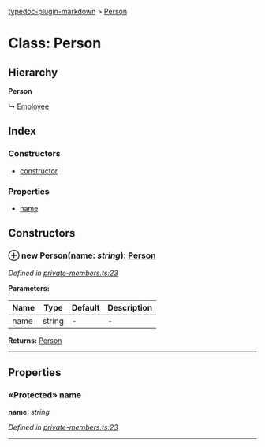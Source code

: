 [typedoc-plugin-markdown](../index.md) > [Person](../classes/person.md)



# Class: Person

## Hierarchy

**Person**

↳  [Employee](employee.md)








## Index

### Constructors

* [constructor](person.md#constructor)


### Properties

* [name](person.md#name)



## Constructors
<a id="constructor"></a>


### ⊕ **new Person**(name: *string*): [Person](person.md)


*Defined in [private-members.ts:23](https://github.com/tgreyuk/typedoc-plugin-markdown/blob/master/tests/src/private-members.ts#L23)*

**Parameters:**

| Name  | Type                | Default | Description  |
| ------ | ------------------- | ------------ | ------------ |
| name  | string | - | - |





**Returns:** [Person](person.md)

---


## Properties
<a id="name"></a>

### «Protected» name

**name**:  *string* 

*Defined in [private-members.ts:23](https://github.com/tgreyuk/typedoc-plugin-markdown/blob/master/tests/src/private-members.ts#L23)*




___


